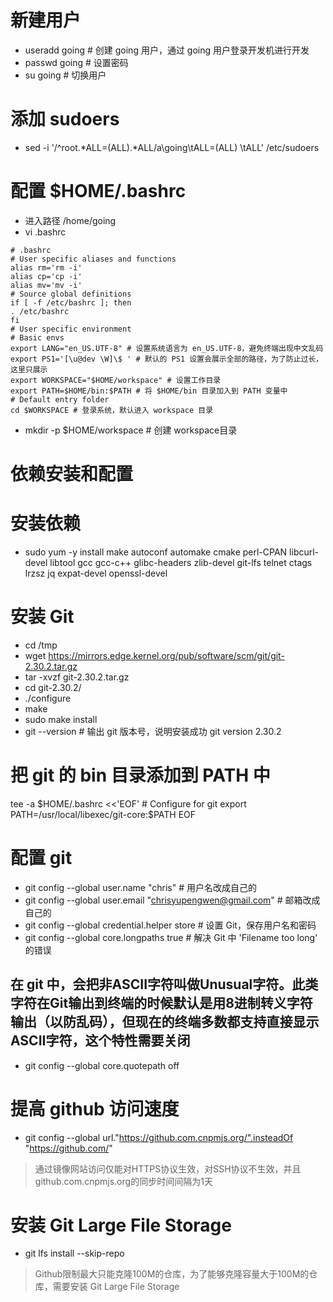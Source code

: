 # 新建用户
- useradd going # 创建 going 用户，通过 going 用户登录开发机进行开发
- passwd going # 设置密码
- su going # 切换用户

# 添加 sudoers
- sed -i '/^root.*ALL=(ALL).*ALL/a\going\tALL=(ALL) \tALL' /etc/sudoers

# 配置 $HOME/.bashrc
- 进入路径 /home/going
- vi .bashrc
````
# .bashrc
# User specific aliases and functions
alias rm='rm -i'
alias cp='cp -i'
alias mv='mv -i'
# Source global definitions
if [ -f /etc/bashrc ]; then
. /etc/bashrc
fi
# User specific environment
# Basic envs
export LANG="en_US.UTF-8" # 设置系统语言为 en_US.UTF-8，避免终端出现中文乱码
export PS1='[\u@dev \W]\$ ' # 默认的 PS1 设置会展示全部的路径，为了防止过长，这里只展示
export WORKSPACE="$HOME/workspace" # 设置工作目录
export PATH=$HOME/bin:$PATH # 将 $HOME/bin 目录加入到 PATH 变量中
# Default entry folder
cd $WORKSPACE # 登录系统，默认进入 workspace 目录
````

- mkdir -p $HOME/workspace # 创建 workspace目录
# 依赖安装和配置
# 安装依赖
- sudo yum -y install make autoconf automake cmake perl-CPAN libcurl-devel libtool gcc gcc-c++ glibc-headers zlib-devel git-lfs telnet ctags lrzsz jq expat-devel openssl-devel

# 安装 Git
- cd /tmp
- wget https://mirrors.edge.kernel.org/pub/software/scm/git/git-2.30.2.tar.gz
- tar -xvzf git-2.30.2.tar.gz
- cd git-2.30.2/
- ./configure
- make
- sudo make install
- git --version # 输出 git 版本号，说明安装成功
git version 2.30.2

# 把 git 的 bin 目录添加到 PATH 中
tee -a $HOME/.bashrc <<'EOF' # Configure for git
export PATH=/usr/local/libexec/git-core:$PATH
EOF

# 配置 git 
- git config --global user.name "chris" # 用户名改成自己的
- git config --global user.email "chrisyupengwen@gmail.com" # 邮箱改成自己的
- git config --global credential.helper store # 设置 Git，保存用户名和密码
- git config --global core.longpaths true # 解决 Git 中 'Filename too long' 的错误

## 在 git 中，会把非ASCII字符叫做Unusual字符。此类字符在Git输出到终端的时候默认是用8进制转义字符输出（以防乱码），但现在的终端多数都支持直接显示ASCII字符，这个特性需要关闭
- git config --global core.quotepath off

# 提高 github 访问速度
-  git config --global url."https://github.com.cnpmjs.org/".insteadOf "https://github.com/"
> 通过镜像网站访问仅能对HTTPS协议生效，对SSH协议不生效，并且github.com.cnpmjs.org的同步时间间隔为1天

# 安装 Git Large File Storage 
- git lfs install --skip-repo
> Github限制最大只能克隆100M的仓库，为了能够克隆容量大于100M的仓库，需要安装 Git Large File Storage
